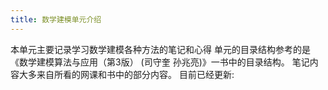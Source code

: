 ```yaml
---
title: 数学建模单元介绍
---
```

本单元主要记录学习数学建模各种方法的笔记和心得
单元的目录结构参考的是《数学建模算法与应用（第3版） (司守奎 孙兆亮)》一书中的目录结构。
笔记内容大多来自所看的网课和书中的部分内容。
目前已经更新:
